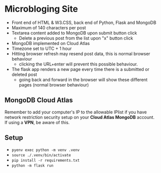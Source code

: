 # Microbloging Site

- Front end of HTML & W3.CSS, back end of Python, Flask and MongoDB
- Maximum of 140 characters per post
- Textarea content added to MongoDB upon submit button click
    - Delete a previous post from the list upon "x" button click
- MongoDB implemented on Cloud Atlas
- Timezone set to UTC + 1 hour
- Hitting browser refresh may resend post data, this is normal browser behaviour
    - clicking the URL+enter will prevent this possible behaviour.
- The flask app renders a new page every time there is a submitted or deleted post
    - going back and forward in the browser will show these different pages (normal browser behaviour)

## MongoDB Cloud Atlas

Remember to add your computer's IP to the allowable IPlist if you have network restriction security setup on your **Cloud Atlas MongoDB** account. If using a **VPN**, be aware of this.

## Setup

- `pyenv exec python -m venv .venv`
- `source ./.venv/bin/activate`
- `pip install -r requirements.txt`
- `python -m flask run`

